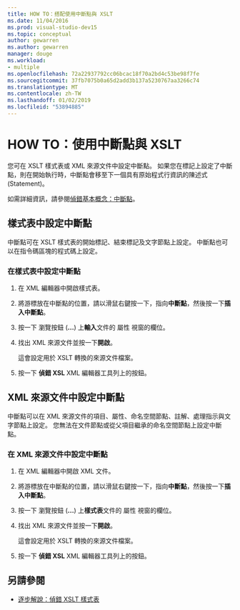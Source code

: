 ```yaml
---
title: HOW TO：搭配使用中斷點與 XSLT
ms.date: 11/04/2016
ms.prod: visual-studio-dev15
ms.topic: conceptual
author: gewarren
ms.author: gewarren
manager: douge
ms.workload:
- multiple
ms.openlocfilehash: 72a22937792cc06bcac18f70a2bd4c53be98f7fe
ms.sourcegitcommit: 37fb7075b0a65d2add3b137a5230767aa3266c74
ms.translationtype: MT
ms.contentlocale: zh-TW
ms.lasthandoff: 01/02/2019
ms.locfileid: "53894885"
---
```

# <a name="how-to-use-breakpoints-with-xslt"></a>HOW TO：使用中斷點與 XSLT

您可在 XSLT 樣式表或 XML 來源文件中設定中斷點。 如果您在標記上設定了中斷點，則在開始執行時，中斷點會移至下一個具有原始程式行資訊的陳述式 (Statement)。

如需詳細資訊，請參閱[偵錯基本概念：中斷點](../debugger/using-breakpoints.md)。

## <a name="set-a-breakpoint-in-a-style-sheet"></a>樣式表中設定中斷點

中斷點可在 XSLT 樣式表的開始標記、結束標記及文字節點上設定。 中斷點也可以在指令碼區塊的程式碼上設定。

### <a name="to-set-a-breakpoint-in-a-style-sheet"></a>在樣式表中設定中斷點

1.  在 XML 編輯器中開啟樣式表。

2.  將游標放在中斷點的位置，請以滑鼠右鍵按一下，指向**中斷點**，然後按一下**插入中斷點**。

3.  按一下 瀏覽按鈕 (**...**) 上**輸入**文件的 屬性 視窗的欄位。

4.  找出 XML 來源文件並按一下**開啟**。

     這會設定用於 XSLT 轉換的來源文件檔案。

5.  按一下 **偵錯 XSL** XML 編輯器工具列上的按鈕。

## <a name="set-a-breakpoint-in-an-xml-source-document"></a>XML 來源文件中設定中斷點

中斷點可以在 XML 來源文件的項目、屬性、命名空間節點、註解、處理指示與文字節點上設定。 您無法在文件節點或從父項目繼承的命名空間節點上設定中斷點。

### <a name="to-set-a-breakpoint-in-an-xml-source-document"></a>在 XML 來源文件中設定中斷點

1.  在 XML 編輯器中開啟 XML 文件。

2.  將游標放在中斷點的位置，請以滑鼠右鍵按一下，指向**中斷點**，然後按一下**插入中斷點**。

3.  按一下 瀏覽按鈕 (**...**) 上**樣式表**文件的 屬性 視窗的欄位。

4.  找出 XML 來源文件並按一下**開啟**。

     這會設定用於 XSLT 轉換的來源文件檔案。

5.  按一下 **偵錯 XSL** XML 編輯器工具列上的按鈕。

## <a name="see-also"></a>另請參閱

- [逐步解說：偵錯 XSLT 樣式表](../xml-tools/walkthrough-debug-an-xslt-style-sheet.md)
